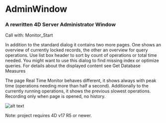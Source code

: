 # AdminWindow

### A rewritten 4D Server Administrator Window

Call with: Monitor_Start

In addition to the standard dialog it contains two more pages. One shows an overview of currently locked records, the other an overview for query operations. Use list box header to sort by count of operations or total time needed.
You might want to use this dialog to find missing index or optimize queries.
For details about the displayed content see Get Database Measures

The page Real Time Monitor behaves different, it shows always with peak time (operations needing more than half a second). Additionally to the currently running operations, it shows the previous slowest operations. Recording only when page is opened, no history.

![alt text](https://github.com/ThomasMaul/AdminWindow/Docu/image011.png "Screenshot")

Note: project requires 4D v17 R5 or newer.